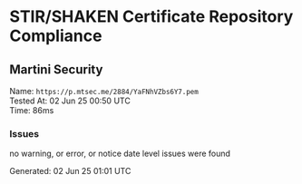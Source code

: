 # STIR/SHAKEN Certificate Repository Compliance

## Martini Security

Name: `https://p.mtsec.me/2884/YaFNhVZbs6Y7.pem`\
Tested At: 02 Jun 25 00:50 UTC\
Time: 86ms

### Issues

no warning, or error, or notice date level issues were found

Generated: 02 Jun 25 01:01 UTC